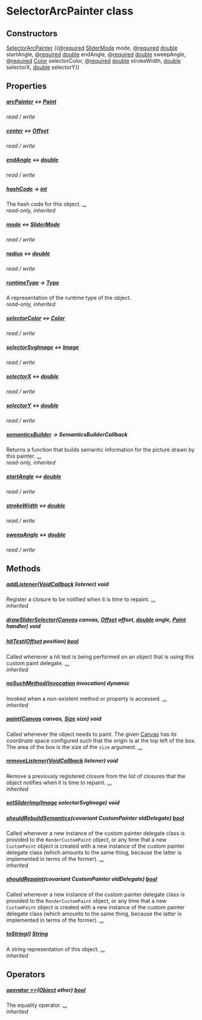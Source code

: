 


# SelectorArcPainter class












## Constructors

[SelectorArcPainter](../components_slider_component_slider_component/SelectorArcPainter/SelectorArcPainter.md) ({@[required](https://pub.dev/documentation/meta/1.3.0/meta/required-constant.html) [SliderMode](../components_slider_component_slider_component/SliderMode-class.md) mode, @[required](https://pub.dev/documentation/meta/1.3.0/meta/required-constant.html) [double](https://api.flutter.dev/flutter/dart-core/double-class.html) startAngle, @[required](https://pub.dev/documentation/meta/1.3.0/meta/required-constant.html) [double](https://api.flutter.dev/flutter/dart-core/double-class.html) endAngle, @[required](https://pub.dev/documentation/meta/1.3.0/meta/required-constant.html) [double](https://api.flutter.dev/flutter/dart-core/double-class.html) sweepAngle, @[required](https://pub.dev/documentation/meta/1.3.0/meta/required-constant.html) [Color](https://api.flutter.dev/flutter/dart-ui/Color-class.html) selectorColor, @[required](https://pub.dev/documentation/meta/1.3.0/meta/required-constant.html) [double](https://api.flutter.dev/flutter/dart-core/double-class.html) strokeWidth, [double](https://api.flutter.dev/flutter/dart-core/double-class.html) selectorX, [double](https://api.flutter.dev/flutter/dart-core/double-class.html) selectorY})

    


## Properties

##### [arcPainter](../components_slider_component_slider_component/SelectorArcPainter/arcPainter.md) &#8596; [Paint](https://api.flutter.dev/flutter/dart-ui/Paint-class.html)



   
_read / write_



##### [center](../components_slider_component_slider_component/SelectorArcPainter/center.md) &#8596; [Offset](https://api.flutter.dev/flutter/dart-ui/Offset-class.html)



   
_read / write_



##### [endAngle](../components_slider_component_slider_component/SelectorArcPainter/endAngle.md) &#8596; [double](https://api.flutter.dev/flutter/dart-core/double-class.html)



   
_read / write_



##### [hashCode](https://api.flutter.dev/flutter/dart-core/Object/hashCode.html) &#8594; [int](https://api.flutter.dev/flutter/dart-core/int-class.html)



The hash code for this object. [...](https://api.flutter.dev/flutter/dart-core/Object/hashCode.html)  
_read-only, inherited_



##### [mode](../components_slider_component_slider_component/SelectorArcPainter/mode.md) &#8596; [SliderMode](../components_slider_component_slider_component/SliderMode-class.md)



   
_read / write_



##### [radius](../components_slider_component_slider_component/SelectorArcPainter/radius.md) &#8596; [double](https://api.flutter.dev/flutter/dart-core/double-class.html)



   
_read / write_



##### [runtimeType](https://api.flutter.dev/flutter/dart-core/Object/runtimeType.html) &#8594; [Type](https://api.flutter.dev/flutter/dart-core/Type-class.html)



A representation of the runtime type of the object.   
_read-only, inherited_



##### [selectorColor](../components_slider_component_slider_component/SelectorArcPainter/selectorColor.md) &#8596; [Color](https://api.flutter.dev/flutter/dart-ui/Color-class.html)



   
_read / write_



##### [selectorSvgImage](../components_slider_component_slider_component/SelectorArcPainter/selectorSvgImage.md) &#8596; [Image](https://api.flutter.dev/flutter/dart-ui/Image-class.html)



   
_read / write_



##### [selectorX](../components_slider_component_slider_component/SelectorArcPainter/selectorX.md) &#8596; [double](https://api.flutter.dev/flutter/dart-core/double-class.html)



   
_read / write_



##### [selectorY](../components_slider_component_slider_component/SelectorArcPainter/selectorY.md) &#8596; [double](https://api.flutter.dev/flutter/dart-core/double-class.html)



   
_read / write_



##### [semanticsBuilder](../components_slider_component_slider_component/SelectorArcPainter/semanticsBuilder.md) &#8594; SemanticsBuilderCallback



Returns a function that builds semantic information for the picture drawn
by this painter. [...](../components_slider_component_slider_component/SelectorArcPainter/semanticsBuilder.md)  
_read-only, inherited_



##### [startAngle](../components_slider_component_slider_component/SelectorArcPainter/startAngle.md) &#8596; [double](https://api.flutter.dev/flutter/dart-core/double-class.html)



   
_read / write_



##### [strokeWidth](../components_slider_component_slider_component/SelectorArcPainter/strokeWidth.md) &#8596; [double](https://api.flutter.dev/flutter/dart-core/double-class.html)



   
_read / write_



##### [sweepAngle](../components_slider_component_slider_component/SelectorArcPainter/sweepAngle.md) &#8596; [double](https://api.flutter.dev/flutter/dart-core/double-class.html)



   
_read / write_




## Methods

##### [addListener](../components_slider_component_slider_component/SelectorArcPainter/addListener.md)([VoidCallback](https://api.flutter.dev/flutter/dart-ui/VoidCallback.html) listener) void



Register a closure to be notified when it is time to repaint. [...](../components_slider_component_slider_component/SelectorArcPainter/addListener.md)  
_inherited_



##### [drawSliderSelector](../components_slider_component_slider_component/SelectorArcPainter/drawSliderSelector.md)([Canvas](https://api.flutter.dev/flutter/dart-ui/Canvas-class.html) canvas, [Offset](https://api.flutter.dev/flutter/dart-ui/Offset-class.html) offset, [double](https://api.flutter.dev/flutter/dart-core/double-class.html) angle, [Paint](https://api.flutter.dev/flutter/dart-ui/Paint-class.html) handler) void



   




##### [hitTest](../components_slider_component_slider_component/SelectorArcPainter/hitTest.md)([Offset](https://api.flutter.dev/flutter/dart-ui/Offset-class.html) position) [bool](https://api.flutter.dev/flutter/dart-core/bool-class.html)



Called whenever a hit test is being performed on an object that is using
this custom paint delegate. [...](../components_slider_component_slider_component/SelectorArcPainter/hitTest.md)  
_inherited_



##### [noSuchMethod](https://api.flutter.dev/flutter/dart-core/Object/noSuchMethod.html)([Invocation](https://api.flutter.dev/flutter/dart-core/Invocation-class.html) invocation) dynamic



Invoked when a non-existent method or property is accessed. [...](https://api.flutter.dev/flutter/dart-core/Object/noSuchMethod.html)  
_inherited_



##### [paint](../components_slider_component_slider_component/SelectorArcPainter/paint.md)([Canvas](https://api.flutter.dev/flutter/dart-ui/Canvas-class.html) canvas, [Size](https://api.flutter.dev/flutter/dart-ui/Size-class.html) size) void



Called whenever the object needs to paint. The given <a href="https://api.flutter.dev/flutter/dart-ui/Canvas-class.html">Canvas</a> has its
coordinate space configured such that the origin is at the top left of the
box. The area of the box is the size of the <code>size</code> argument. [...](../components_slider_component_slider_component/SelectorArcPainter/paint.md)  




##### [removeListener](../components_slider_component_slider_component/SelectorArcPainter/removeListener.md)([VoidCallback](https://api.flutter.dev/flutter/dart-ui/VoidCallback.html) listener) void



Remove a previously registered closure from the list of closures that the
object notifies when it is time to repaint. [...](../components_slider_component_slider_component/SelectorArcPainter/removeListener.md)  
_inherited_



##### [setSliderImg](../components_slider_component_slider_component/SelectorArcPainter/setSliderImg.md)([Image](https://api.flutter.dev/flutter/dart-ui/Image-class.html) selectorSvgImage) void



   




##### [shouldRebuildSemantics](../components_slider_component_slider_component/SelectorArcPainter/shouldRebuildSemantics.md)(covariant CustomPainter oldDelegate) [bool](https://api.flutter.dev/flutter/dart-core/bool-class.html)



Called whenever a new instance of the custom painter delegate class is
provided to the <code>RenderCustomPaint</code> object, or any time that a new
<code>CustomPaint</code> object is created with a new instance of the custom painter
delegate class (which amounts to the same thing, because the latter is
implemented in terms of the former). [...](../components_slider_component_slider_component/SelectorArcPainter/shouldRebuildSemantics.md)  
_inherited_



##### [shouldRepaint](../components_slider_component_slider_component/SelectorArcPainter/shouldRepaint.md)(covariant CustomPainter oldDelegate) [bool](https://api.flutter.dev/flutter/dart-core/bool-class.html)



Called whenever a new instance of the custom painter delegate class is
provided to the <code>RenderCustomPaint</code> object, or any time that a new
<code>CustomPaint</code> object is created with a new instance of the custom painter
delegate class (which amounts to the same thing, because the latter is
implemented in terms of the former). [...](../components_slider_component_slider_component/SelectorArcPainter/shouldRepaint.md)  




##### [toString](../components_slider_component_slider_component/SelectorArcPainter/toString.md)() [String](https://api.flutter.dev/flutter/dart-core/String-class.html)



A string representation of this object. [...](../components_slider_component_slider_component/SelectorArcPainter/toString.md)  
_inherited_




## Operators

##### [operator ==](https://api.flutter.dev/flutter/dart-core/Object/operator_equals.html)([Object](https://api.flutter.dev/flutter/dart-core/Object-class.html) other) [bool](https://api.flutter.dev/flutter/dart-core/bool-class.html)



The equality operator. [...](https://api.flutter.dev/flutter/dart-core/Object/operator_equals.html)  
_inherited_











